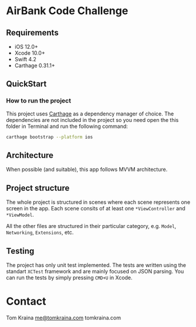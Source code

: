 # AirBank Code Challenge

## Requirements

- iOS 12.0+
- Xcode 10.0+
- Swift 4.2
- Carthage 0.31.1+

## QuickStart

### How to run the project

This project uses [Carthage](https://github.com/Carthage/Carthage) as a dependency manager of choice. The dependencies are not included in the project so you need open the this folder in Terminal and run the following command:

```sh
carthage bootstrap --platform ios
```

## Architecture

When possible (and suitable), this app follows MVVM architecture.

## Project structure

The whole project is structured in scenes where each scene represents one screen in the app. Each scene consits of at least one `*ViewController` and `*ViewModel`.

All the other files are structured in their particular category, e.g. `Model`, `Networking`, `Extensions`, etc.

## Testing

The project has only unit test implemented. The tests are written using the standart `XCTest` framework and are mainly focused on JSON parsing. You can run the tests by simply pressing `CMD+U` in Xcode.

# Contact

Tom Kraina
me@tomkraina.com
tomkraina.com
